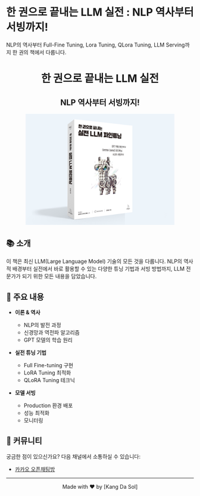 # 한 권으로 끝내는 LLM 실전 : NLP 역사부터 서빙까지! 

NLP의 역사부터 Full-Fine Tuning, Lora Tuning, QLora Tuning, LLM Serving까지 한 권의 책에서 다룹니다. 



<div align="center">

# 한 권으로 끝내는 LLM 실전
## NLP 역사부터 서빙까지!
<img src="./image/책표지.png" width="400">
</div>

## 📚 소개

이 책은 최신 LLM(Large Language Model) 기술의 모든 것을 다룹니다. NLP의 역사적 배경부터 실전에서 바로 활용할 수 있는 다양한 튜닝 기법과 서빙 방법까지, LLM 전문가가 되기 위한 모든 내용을 담았습니다.

## 📌 주요 내용

- **이론 & 역사**
  - NLP의 발전 과정
  - 신경망과 역전파 알고리즘
  - GPT 모델의 학습 원리

- **실전 튜닝 기법**
  - Full Fine-tuning 구현
  - LoRA Tuning 최적화
  - QLoRA Tuning 테크닉

- **모델 서빙**
  - Production 환경 배포
  - 성능 최적화
  - 모니터링

## 💬 커뮤니티

궁금한 점이 있으신가요? 다음 채널에서 소통하실 수 있습니다:

- [카카오 오픈채팅방](https://open.kakao.com/o/gO7Y1YMg)

---
<div align="center">
Made with ❤️ by [Kang Da Sol]
</div>